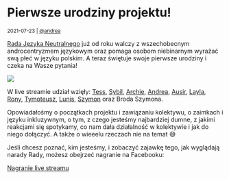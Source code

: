 # Pierwsze urodziny projektu!

<small>2021-07-23 | [@andrea](/@andrea)</small>

[Rada Języka Neutralnego](/kolektyw-rjn) już od roku walczy z wszechobecnym androcentryzmem językowym oraz pomaga osobom niebinarnym
wyrażać swą płeć w języku polskim. A teraz świętuje swoje pierwsze urodziny i czeka na Wasze pytania!

![](/img/urodzinowy-lajw.png)

W live streamie udział wzięły: [Tess](/@Tess), [Sybil](/@Sybil), [Archie](/@Archie), [Andrea](/@andrea), [Ausir](/@ausir),
[Layla](/@Cake), [Rony](/@Rony), [Tymoteusz](/@tymk), [Lunis](/@Lunis), [Szymon](/@szymon) oraz Broda Szymona.

Opowiadałośmy o początkach projektu i zawiązaniu kolektywu, o zaimkach i języku inkluzywnym,
o tym, z czego jesteśmy najbardziej dumne, z jakimi reakcjami się spotykamy, co nam dała działalność w kolektywie
i jak do niego dołączyć. A także o wieeelu rzeczach nie na temat 😅

Jeśli chcesz poznać, kim jesteśmy, i zobaczyć zajawkę tego, jak wyglądają narady Rady, możesz obejrzeć nagranie na Facebooku:

<section>
    <a href="https://www.facebook.com/neutratywy/videos/413774263292897" target="_blank" class="btn btn-lg btn-primary d-block">
        <span class="fal fa-video"></span>
        Nagranie live streamu
    </a>
</section>
